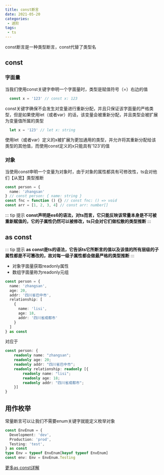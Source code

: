 ```yaml
---
title: const断言
date: 2021-05-20
categories:
 - 进阶
tags:
 - ts
---
```


const断言是一种类型断言，const代替了类型名

## const
### 字面量
当我们使用const关键字申明一个字面量时，类型是赋值符号（=）右边的值
```ts
  const x = '123' // const x: 123
```
const关键字确保不会发生对变量进行重新分配，并且只保证该字面量的严格类型，但是如果使用let（或者var）的话，该变量会被重新分配，并且类型会被扩展为变量值所属的类型
```ts
  let x = '123' // let x: string
```
使用let（或者var）定义的x被扩展为更加通用的类型，并允许将其重新分配给该类型的其他值，而使用const定义的x只能具有'123'的值
### 对象
当使用const申明一个变量为对象时，由于对象的属性都具有可修改性，ts会对他们【从宽】类型推断
```ts
const person = {
  name: 'zhangsan'
} // const person: { name: string }
const fnc = function () {} // const fnc: () => void
const arr = [1, 2, 3, 4] // const arr: number[]
```
::: tip 提示
  **const声明是es6的语法，对ts而言，它只能反映该常量本身是不可被重新赋值的，它的子属性仍然可以被修改，ts只会对它们做松散的类型推断**
:::
## as const
::: tip 提示
  **as const是ts的语法，它告诉ts它所断言的值以及该值的所有层级的子属性都是不可篡改的，故对每一级子属性都会做最严格的类型推断**
:::
* 对象字面量获取readonly属性
* 数组字面量称为readonly元组
```ts
const person = {
  name: 'zhangsan',
  age: 20,
  addr: '四川省巴中市',
  relationship: [
    {
      name: 'lisi',
      age: 18,
      addr: '四川省成都市'
    }
  ]
} as const 
```
对应于
```ts
const person: {
    readonly name: "zhangsan";
    readonly age: 20;
    readonly addr: "四川省巴中市";
    readonly relationship: readonly [{
        readonly name: "lisi";
        readonly age: 18;
        readonly addr: "四川省成都市";
    }]
}
```
## 用作枚举
常量断言可以让我们不需要enum关键字就能定义枚举对象
```ts
const EnvEnum = {
  Development: 'dev',
  Production: 'prod',
  Testing: 'test',
} as const
type Env = typeof EnvEnum[keyof typeof EnvEnum]
const env: Env = EnvEnum.Testing
```
[更多as const详解](https://zhuanlan.zhihu.com/p/121558249)

